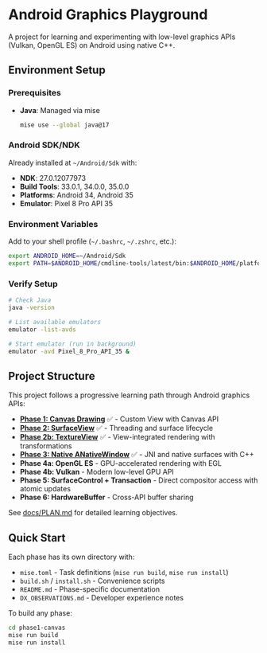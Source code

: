 # Android Graphics Playground

A project for learning and experimenting with low-level graphics APIs (Vulkan, OpenGL ES) on Android using native C++.

## Environment Setup

### Prerequisites
- **Java**: Managed via mise
  ```bash
  mise use --global java@17
  ```

### Android SDK/NDK
Already installed at `~/Android/Sdk` with:
- **NDK**: 27.0.12077973
- **Build Tools**: 33.0.1, 34.0.0, 35.0.0
- **Platforms**: Android 34, Android 35
- **Emulator**: Pixel 8 Pro API 35

### Environment Variables
Add to your shell profile (`~/.bashrc`, `~/.zshrc`, etc.):
```bash
export ANDROID_HOME=~/Android/Sdk
export PATH=$ANDROID_HOME/cmdline-tools/latest/bin:$ANDROID_HOME/platform-tools:$ANDROID_HOME/emulator:$PATH
```

### Verify Setup
```bash
# Check Java
java -version

# List available emulators
emulator -list-avds

# Start emulator (run in background)
emulator -avd Pixel_8_Pro_API_35 &
```

## Project Structure

This project follows a progressive learning path through Android graphics APIs:

- **[Phase 1: Canvas Drawing](phase1-canvas/)** ✅ - Custom View with Canvas API
- **[Phase 2: SurfaceView](phase2-surfaceview/)** ✅ - Threading and surface lifecycle
- **[Phase 2b: TextureView](phase2b-textureview/)** ✅ - View-integrated rendering with transformations
- **[Phase 3: Native ANativeWindow](phase3-nativewindow/)** ✅ - JNI and native surfaces with C++
- **Phase 4a: OpenGL ES** - GPU-accelerated rendering with EGL
- **Phase 4b: Vulkan** - Modern low-level GPU API
- **Phase 5: SurfaceControl + Transaction** - Direct compositor access with atomic updates
- **Phase 6: HardwareBuffer** - Cross-API buffer sharing

See [docs/PLAN.md](docs/PLAN.md) for detailed learning objectives.

## Quick Start

Each phase has its own directory with:

- `mise.toml` - Task definitions (`mise run build`, `mise run install`)
- `build.sh` / `install.sh` - Convenience scripts
- `README.md` - Phase-specific documentation
- `DX_OBSERVATIONS.md` - Developer experience notes

To build any phase:
```bash
cd phase1-canvas
mise run build
mise run install
```
